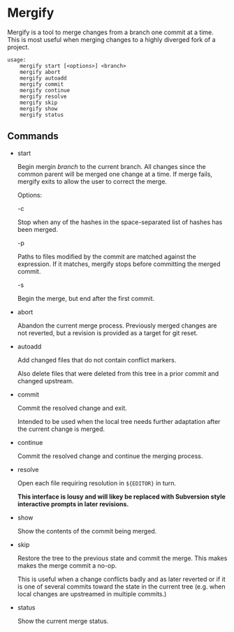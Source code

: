 # Mergify

Mergify is a tool to merge changes from a branch one commit at a time.  This
is most useful when merging changes to a highly diverged fork of a project.

```
usage:
    mergify start [<options>] <branch>
    mergify abort
    mergify autoadd
    mergify commit
    mergify continue
    mergify resolve
    mergify skip
    mergify show
    mergify status
```

## Commands
 * start

	Begin mergin *branch* to the current branch.  All changes since the
	common parent will be merged one change at a time.  If merge
	fails, mergify exits to allow the user to correct the merge.

	Options:

	-c <list-of-hashes>

	Stop when any of the hashes in the space-separated list of hashes has
	been merged.

	-p <pause-expression>

	Paths to files modified by the commit are matched against the
	expression.  If it matches, mergify stops before committing the merged
	commit.

	-s

	Begin the merge, but end after the first commit.

 * abort

	Abandon the current merge process.  Previously merged changes are not
        reverted, but a revision is provided as a target for git reset.

 * autoadd

	Add changed files that do not contain conflict markers.

	Also delete files that were deleted from this tree in a prior commit
	and changed upstream.

 * commit

	Commit the resolved change and exit.

	Intended to be used when the local tree needs further adaptation
	after the current change is merged.

 * continue

	Commit the resolved change and continue the merging process.

 * resolve

	Open each file requiring resolution in `${EDITOR}` in turn.

	**This interface is lousy and will likey be replaced with
	Subversion style interactive prompts in later revisions.**
 * show

	Show the contents of the commit being merged.

 * skip

	Restore the tree to the previous state and commit the merge.
	This makes makes the merge commit a no-op.

	This is useful when a change conflicts badly and as later
	reverted or if it is one of several commits toward the state in
	the current tree (e.g. when local changes are upstreamed in
	multiple commits.)

 * status

	Show the current merge status.


